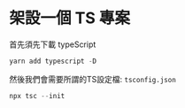 # 架設一個 TS 專案

首先須先下載 typeScript

```js
yarn add typescript -D
```

然後我們會需要所謂的TS設定檔: `tsconfig.json`

```js
npx tsc --init
```